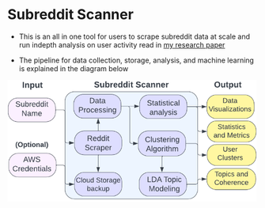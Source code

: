 ﻿# Subreddit Scanner 
 
- This is an all in one tool for users to scrape subreddit data at scale and run indepth analysis on user activity read in [my research paper](https://github.com/arzhangv/SubredditScanner/blob/main/SubredditScanner_Report.pdf)

- The pipeline for data collection, storage, analysis, and machine learning is explained in the diagram below 



![alt text](https://github.com/arzhangv/SubredditScanner/blob/main/DiagramV3.png)
